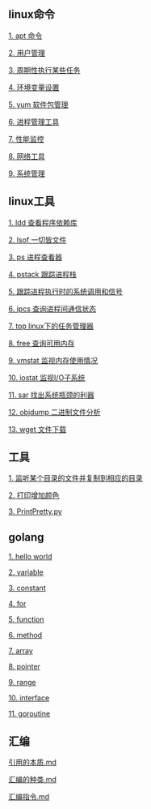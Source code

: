 
<h2>linux命令</h2>

<a href="linux/apt.md">1. apt 命令</a>

<a href="linux/user.md">2. 用户管理</a>

<a href="linux/crontab.md">3. 周期性执行某些任务</a>

<a href="linux/export.md">4. 环境变量设置</a>

<a href="linux/yum.md">5. yum 软件包管理</a>

<a href="linux/ps.md">6. 进程管理工具</a>

<a href="linux/performance.md">7. 性能监控</a>

<a href="linux/net.md">8. 网络工具</a>

<a href="linux/system.md">9. 系统管理</a>

<h2>linux工具</h2>

<a href="linux/ldd.md">1. ldd 查看程序依赖库</a>

<a href="linux/lsof.md">2. lsof 一切皆文件</a>

<a href="linux/ps2.md">3. ps 进程查看器</a>

<a href="linux/pstack.md">4. pstack 跟踪进程栈</a>

<a href="linux/strace.md">5. 跟踪进程执行时的系统调用和信号</a>

<a href="linux/ipcs.md">6. ipcs 查询进程间通信状态</a>

<a href="linux/top.md">7. top linux下的任务管理器</a>

<a href="linux/free.md">8. free 查询可用内存</a>

<a href="linux/vmstat.md">9. vmstat 监视内存使用情况</a>

<a href="linux/iostat.md">10. iostat 监视I/O子系统</a>

<a href="linux/sar.md">11. sar 找出系统瓶颈的利器</a>

<a href="linux/objdump.md">12. objdump 二进制文件分析</a>

<a href="linux/wget.md">13. wget 文件下载</a>





<h2>工具</h2>

<a href="tool/sync_client_lua.py">1. 监听某个目录的文件并复制到相应的目录</a>

<a href="tool/print_color.md">2. 打印增加颜色</a>

<a href="tool/PrintPretty.py">3. PrintPretty.py</a>


<h2>golang</h2>

<a href="golang/hello.go">1. hello world</a>

<a href="golang/variable.go">2. variable</a>

<a href="golang/constant.go">3. constant</a>

<a href="golang/for.go">4. for</a>

<a href="golang/function.go">5. function</a>

<a href="golang/method.go">6. method</a>

<a href="golang/array.go">7. array</a>

<a href="golang/pointer.go">8. pointer</a>

<a href="golang/range.go">9. range</a>

<a href="golang/interface.go">10. interface</a>

<a href="golang/goroutine.go">11. goroutine</a>

<h2>汇编</h2>

<a href="汇编/引用的本质.md">引用的本质.md</a>

<a href="汇编/汇编的种类.md">汇编的种类.md</a>

<a href="汇编/汇编指令.md">汇编指令.md</a>

